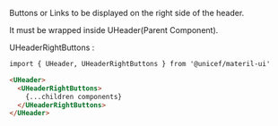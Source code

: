 Buttons or Links to be displayed on the right side of the header.

It must be wrapped inside UHeader(Parent Component).

UHeaderRightButtons :

```html
import { UHeader, UHeaderRightButtons } from '@unicef/materil-ui'

<UHeader>
  <UHeaderRightButtons>
    {...children components}
  </UHeaderRightButtons>
</UHeader>
```
